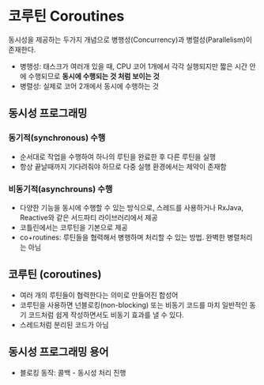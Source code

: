 # 코루틴 Coroutines

동시성을 제공하는 두가지 개념으로 병행성(Concurrency)과 병렬성(Parallelism)이 존재한다.
* 병행성: 태스크가 여러개 있을 때, CPU 코어 1개에서 각각 실행되지만 짧은 시간 안에 수행되므로 **동시에 수행되는 것 처럼 보이는 것**
* 병렬성: 실제로 코어 2개에서 동시에 수행하는 것

## 동시성 프로그래밍
### 동기적(synchronous) 수행
* 순서대로 작업을 수행하여 하나의 루틴을 완료한 후 다른 루틴을 실행
* 항상 끝날때까지 기다려줘야 하므로 다중 실행 환경에서는 제약이 존재함

### 비동기적(asynchrouns) 수행
* 다양한 기능을 동시에 수행할 수 있는 방식으로, 스레드를 사용하거나 RxJava, Reactive와 같은 서드파티 라이브러리에서 제공
* 코틀린에서는 코루틴을 기본으로 제공
* co+routines: 루틴들을 협력해서 병행하며 처리할 수 있는 방법. 완벽한 병렬처리는 아님

## 코루틴 (coroutines)
* 여러 개의 루틴들이 협력한다는 의미로 만들어진 합성어
* 코루틴을 사용하면 넌블로킹(non-blocking) 또는 비동기 코드를 마치 일반적인 동기 코드처럼 쉽게 작성하면서도 비동기 효과를 낼 수 있다.
* 스레드처럼 분리된 코드가 아님

## 동시성 프로그래밍 용어
* 블로킹 동작: 콜백 - 동시성 처리 진행
